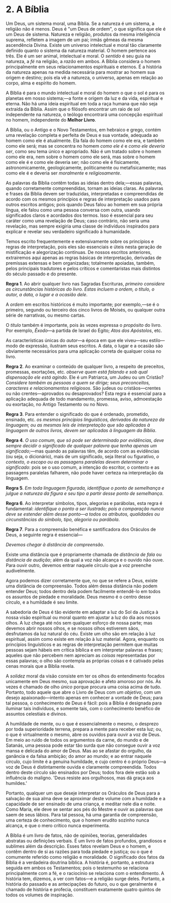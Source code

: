# 2. A Bíblia

Um Deus, um sistema moral, uma Bíblia. Se a natureza é um sistema, a religião não é menos. Deus é "um Deus de ordem", o que significa que ele é um Deus de sistema. Natureza e religião, produtos da mesma inteligência suprema, refletem a imagem de um pai; irmãs gêmeas da mesma ascendência Divina. Existe um universo intelectual e moral tão claramente definido quanto o sistema da natureza material. O homem pertence aos três. Ele é um ser animal, intelectual e moral. O *sentido* é seu guia na natureza, a *fé* na religião, a *razão* em ambos. A Bíblia considera o homem principalmente em seus relacionamentos espirituais e eternos. É a história da natureza apenas na medida necessária para mostrar ao homem sua origem e destino; pois ela vê a natureza, o universo, apenas em relação ao corpo, alma e espírito do homem.

A Bíblia é para o mundo intelectual e moral do homem o que o sol é para os planetas em nosso sistema;—a fonte e origem da luz e da vida, espiritual e eterna. Não há uma ideia espiritual em toda a raça humana que não seja extraída da Bíblia. Assim que o filósofo encontrar um raio de sol independente na natureza, o teólogo encontrará uma concepção espiritual no homem, independente do **Melhor Livro**.

A Bíblia, ou o Antigo e o Novo Testamentos, em hebraico e grego, contém uma revelação completa e perfeita de Deus e sua vontade, adequada ao homem como ele é atualmente. Ela fala do homem como ele era, e também como ele será; mas se concentra no homem *como ele é* e *como ele deveria ser*, como seu tema único e apropriado. Não é um tratado sobre o homem como ele era, nem sobre o homem como ele será, mas sobre o homem como ele é e como ele deveria ser; não como ele é fisicamente, astronomicamente, geologicamente, politicamente ou metafisicamente; mas como ele é e deveria ser *moralmente* e *religiosamente*.

As palavras da Bíblia contêm todas as ideias dentro dela;—essas palavras, quando corretamente compreendidas, tornam as ideias claras. As palavras e frases da Bíblia devem ser traduzidas, interpretadas e compreendidas de acordo com os mesmos princípios e regras de interpretação usados para outros escritos antigos; pois quando Deus falou ao homem em sua própria língua, ele falou como uma pessoa conversa com outra, usando significados claros e acordados dos termos. Isso é essencial para seu caráter como uma revelação de Deus; caso contrário, não seria uma revelação, mas sempre exigiria uma classe de indivíduos inspirados para explicar e revelar seu verdadeiro significado à humanidade.

Temos escrito frequentemente e extensivamente sobre os princípios e regras de interpretação, pois eles são essenciais e úteis nesta geração de mistificação e alegorização contínuas. De nossos escritos anteriores, extrairemos aqui apenas as regras básicas de interpretação, derivadas de premissas extensas e bem organizadas; totalmente apoiadas, também, pelos principais tradutores e pelos críticos e comentaristas mais distintos do século passado e do presente.

**Regra 1**. Ao abrir qualquer livro nas Sagradas Escrituras, *primeiro considere as circunstâncias históricas do livro. Estas incluem a ordem, o título, o autor, a data, o lugar e a ocasião dele*.

A *ordem* em escritos históricos é muito importante; por exemplo,—se é o primeiro, segundo ou terceiro dos cinco livros de Moisés, ou qualquer outra série de narrativas, ou mesmo cartas.

O *título* também é importante, pois às vezes expressa o *propósito* do livro. Por exemplo, *Êxodo*—a partida de Israel do Egito; *Atos dos Apóstolos*, etc.

As características únicas do *autor*—a época em que ele viveu—seu estilo—modo de expressão, ilustram seus escritos. A data, o lugar e a ocasião são obviamente necessários para uma aplicação correta de qualquer coisa no livro.

**Regra 2**. Ao examinar o conteúdo de qualquer livro, a respeito de preceitos, promessas, exortações, etc. *observe quem está falando e sob qual dispensação ele está agindo*. Ele é um Patriarca, um Judeu ou um Cristão? *Considere também as pessoas a quem se dirige; seus preconceitos, caracteres e relacionamentos religiosos*. São judeus ou cristãos—crentes ou não crentes—aprovados ou desaprovados? Esta regra é essencial para a aplicação adequada de todo mandamento, promessa, aviso, admoestação ou exortação, no Antigo Testamento ou no Novo.

**Regra 3**. Para entender o significado do que é ordenado, prometido, ensinado, etc. *os mesmos princípios linguísticos, derivados da natureza da linguagem; ou as mesmas leis de interpretação que são aplicadas à linguagem de outros livros, devem ser aplicadas à linguagem da Bíblia*.

**Regra 4**. *O uso comum, que só pode ser determinado por evidências, deve sempre decidir o significado de qualquer palavra que tenha apenas um significado*;—mas quando as palavras têm, de acordo com as evidências (ou seja, o dicionário), mais de um significado, seja literal ou figurativo, *o contexto, o escopo ou as passagens paralelas devem determinar o significado*: pois se o uso comum, a intenção do escritor, o contexto e as passagens paralelas falharem, não pode haver certeza na interpretação da linguagem.

**Regra 5**. *Em toda linguagem figurada, identifique o ponto de semelhança e julgue a natureza da figura e seu tipo a partir desse ponto de semelhança*.

**Regra 6**. Ao interpretar símbolos, tipos, alegorias e parábolas, esta regra é fundamental: *identifique o ponto a ser ilustrado; pois a comparação nunca deve se estender além desse ponto—a todos os atributos, qualidades ou circunstâncias do símbolo, tipo, alegoria ou parábola*.

**Regra 7**. Para a compreensão benéfica e santificadora dos Oráculos de Deus, a seguinte regra é essencial—

*Devemos chegar à distância de compreensão*.

Existe uma distância que é propriamente chamada de *distância de fala* ou *distância de audição*; além da qual a voz não alcança e o ouvido não ouve. Para ouvir outro, devemos entrar naquele círculo que a voz preenche audivelmente.

Agora podemos dizer corretamente que, no que se refere a Deus, existe uma distância de compreensão. Todos além dessa distância não podem entender Deus; todos dentro dela podem facilmente entendê-lo em todos os assuntos de piedade e moralidade. Deus mesmo é o centro desse círculo, e a humildade é seu limite.

A sabedoria de Deus é tão evidente em adaptar a luz do Sol da Justiça à nossa visão espiritual ou moral quanto em ajustar a luz do dia aos nossos olhos. A luz chega até nós sem qualquer esforço de nossa parte; mas devemos abrir nossos olhos, e se nossos olhos estiverem sãos, desfrutamos da luz natural do céu. Existe um olho são em relação à luz espiritual, assim como existe em relação à luz material. Agora, enquanto os princípios linguísticos e as regras de interpretação permitem que muitas pessoas sejam hábeis em crítica bíblica e em interpretar palavras e frases; aqueles que não percebem nem apreciam as *coisas* representadas por essas palavras; o olho são contempla as próprias coisas e é cativado pelas cenas morais que a Bíblia revela.

A *solidez* moral da visão consiste em ter os olhos do entendimento focados unicamente em Deus mesmo, sua aprovação e afeto amoroso por nós. Às vezes é chamado de olho *único* porque procura uma coisa acima de tudo. Portanto, todo aquele que abre o Livro de Deus com *um objetivo*, com um desejo apaixonado—intento apenas em conhecer a vontade de Deus; para tal pessoa, o conhecimento de Deus é fácil: pois a Bíblia é designada para iluminar tais indivíduos, e somente tais, com o conhecimento benéfico de assuntos celestiais e divinos.

A humildade de mente, ou o que é essencialmente o mesmo, o desprezo por toda superioridade terrena, prepara a mente para receber esta luz; ou, o que é virtualmente o mesmo, abre os ouvidos para ouvir a voz de Deus. Em meio ao ruído de todos os argumentos da carne, do mundo e de Satanás, uma pessoa pode estar tão surda que não consegue ouvir a voz mansa e delicada do amor de Deus. Mas ao se afastar do orgulho, da ganância e da falsa ambição; do amor ao mundo; e ao entrar naquele círculo, cujo limite é a genuína humildade, e cujo centro é o próprio Deus—a voz de Deus é distintamente ouvida e claramente compreendida. Todos dentro deste círculo são ensinados por Deus; todos fora dele estão sob a influência do maligno. 'Deus resiste aos orgulhosos, mas dá graça aos humildes.'

Portanto, qualquer um que deseje interpretar os Oráculos de Deus para a salvação de sua alma deve se aproximar deste volume com a humildade e a capacidade de ser ensinado de uma criança, e meditar nele dia e noite. Como Maria, ele deve se sentar aos pés do Mestre e ouvir as palavras que saem de seus lábios. Para tal pessoa, há uma garantia de compreensão, uma certeza de conhecimento, que o homem erudito sozinho nunca alcança, e que o mero crítico nunca experimenta.

A Bíblia é um livro de fatos, não de opiniões, teorias, generalidades abstratas ou definições verbais. É um livro de fatos profundos, grandiosos e sublimes além da descrição. Esses fatos revelam Deus e o homem, e contêm dentro de si as razões para toda piedade e justiça; ou o que é comumente referido como religião e moralidade. O significado dos fatos da Bíblia é a verdadeira doutrina bíblica. A história é, portanto, a estrutura seguida em ambos os Testamentos; pois o testemunho se relaciona principalmente com a fé, e o raciocínio se relaciona com o entendimento. A história tem, dizemos, a ver com fatos—e a religião surge deles. Portanto, a história do passado e as antecipações do futuro, ou o que geralmente é chamado de história e profecia, constituem exatamente quatro quintos de todos os volumes de inspiração.
